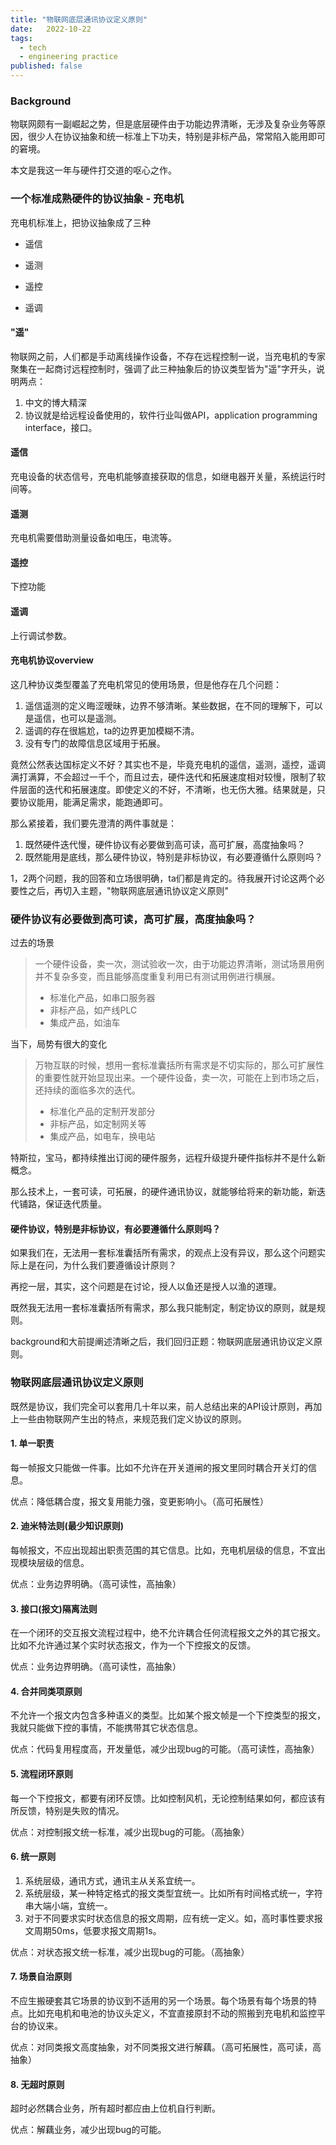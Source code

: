 ```yaml
---
title: "物联网底层通讯协议定义原则"
date:   2022-10-22
tags:
  - tech
  - engineering practice
published: false
---
```


### Background

物联网颇有一副崛起之势，但是底层硬件由于功能边界清晰，无涉及复杂业务等原因，很少人在协议抽象和统一标准上下功夫，特别是非标产品，常常陷入能用即可的窘境。

本文是我这一年与硬件打交道的呕心之作。

### 一个标准成熟硬件的协议抽象 - 充电机

充电机标准上，把协议抽象成了三种

* 遥信

* 遥测

* 遥控

* 遥调

#### "遥"

物联网之前，人们都是手动离线操作设备，不存在远程控制一说，当充电机的专家聚集在一起商讨远程控制时，强调了此三种抽象后的协议类型皆为"遥"字开头，说明两点：

1. 中文的博大精深
2. 协议就是给远程设备使用的，软件行业叫做API，application programming interface，接口。

#### 遥信

充电设备的状态信号，充电机能够直接获取的信息，如继电器开关量，系统运行时间等。

#### 遥测

充电机需要借助测量设备如电压，电流等。

#### 遥控

下控功能

#### 遥调

上行调试参数。

#### 充电机协议overview

这几种协议类型覆盖了充电机常见的使用场景，但是他存在几个问题：

1. 遥信遥测的定义晦涩暧昧，边界不够清晰。某些数据，在不同的理解下，可以是遥信，也可以是遥测。
2. 遥调的存在很尴尬，ta的边界更加模糊不清。
3. 没有专门的故障信息区域用于拓展。

竟然公然表达国标定义不好？其实也不是，毕竟充电机的遥信，遥测，遥控，遥调满打满算，不会超过一千个，而且过去，硬件迭代和拓展速度相对较慢，限制了软件层面的迭代和拓展速度。即使定义的不好，不清晰，也无伤大雅。结果就是，只要协议能用，能满足需求，能跑通即可。

那么紧接着，我们要先澄清的两件事就是：
1. 既然硬件迭代慢，硬件协议有必要做到高可读，高可扩展，高度抽象吗？
2. 既然能用是底线，那么硬件协议，特别是非标协议，有必要遵循什么原则吗？

1，2两个问题，我的回答和立场很明确，ta们都是肯定的。待我展开讨论这两个必要性之后，再切入主题，"物联网底层通讯协议定义原则"

### 硬件协议有必要做到高可读，高可扩展，高度抽象吗？

过去的场景
> 一个硬件设备，卖一次，测试验收一次，由于功能边界清晰，测试场景用例并不复杂多变，而且能够高度重复利用已有测试用例进行横展。
> 
> * 标准化产品，如串口服务器
> * 非标产品，如产线PLC
> * 集成产品，如油车

当下，局势有很大的变化
> 万物互联的时候，想用一套标准囊括所有需求是不切实际的，那么可扩展性的重要性就开始显现出来。一个硬件设备，卖一次，可能在上到市场之后，还持续的面临多次的迭代。
> 
> * 标准化产品的定制开发部分
> * 非标产品，如定制网关等
> * 集成产品，如电车，换电站

特斯拉，宝马，都持续推出订阅的硬件服务，远程升级提升硬件指标并不是什么新概念。

那么技术上，一套可读，可拓展，的硬件通讯协议，就能够给将来的新功能，新迭代铺路，保证迭代质量。

#### 硬件协议，特别是非标协议，有必要遵循什么原则吗？

如果我们在，无法用一套标准囊括所有需求，的观点上没有异议，那么这个问题实际上是在问，为什么我们要遵循设计原则？

再挖一层，其实，这个问题是在讨论，授人以鱼还是授人以渔的道理。

既然我无法用一套标准囊括所有需求，那么我只能制定，制定协议的原则，就是规则。

background和大前提阐述清晰之后，我们回归正题：物联网底层通讯协议定义原则。

### 物联网底层通讯协议定义原则

既然是协议，我们完全可以套用几十年以来，前人总结出来的API设计原则，再加上一些由物联网产生出的特点，来规范我们定义协议的原则。

#### 1. 单一职责

每一帧报文只能做一件事。比如不允许在开关道闸的报文里同时耦合开关灯的信息。

优点：降低耦合度，报文复用能力强，变更影响小。（高可拓展性）

#### 2. 迪米特法则(最少知识原则)

每帧报文，不应出现超出职责范围的其它信息。比如，充电机层级的信息，不宜出现模块层级的信息。

优点：业务边界明确。（高可读性，高抽象）

#### 3. 接口(报文)隔离法则

在一个闭环的交互报文流程过程中，绝不允许耦合任何流程报文之外的其它报文。比如不允许通过某个实时状态报文，作为一个下控报文的反馈。

优点：业务边界明确。（高可读性，高抽象）

#### 4. 合并同类项原则

不允许一个报文内包含多种语义的类型。比如某个报文帧是一个下控类型的报文，我就只能做下控的事情，不能携带其它状态信息。

优点：代码复用程度高，开发量低，减少出现bug的可能。（高可读性，高抽象）

#### 5. 流程闭环原则

每一个下控报文，都要有闭环反馈。比如控制风机，无论控制结果如何，都应该有所反馈，特别是失败的情况。

优点：对控制报文统一标准，减少出现bug的可能。（高抽象）

#### 6. 统一原则

1. 系统层级，通讯方式，通讯主从关系宜统一。
2. 系统层级，某一种特定格式的报文类型宜统一。比如所有时间格式统一，字符串大端小端，宜统一。
3. 对于不同要求实时状态信息的报文周期，应有统一定义。如，高时事性要求报文周期50ms，低要求报文周期1s。

优点：对状态报文统一标准，减少出现bug的可能。（高抽象）

#### 7. 场景自治原则

不应生搬硬套其它场景的协议到不适用的另一个场景。每个场景有每个场景的特点。比如充电机和电池的协议头定义，不宜直接原封不动的照搬到充电机和监控平台的协议来。

优点：对同类报文高度抽象，对不同类报文进行解藕。（高可拓展性，高可读，高抽象）

#### 8. 无超时原则

超时必然耦合业务，所有超时都应由上位机自行判断。

优点：解藕业务，减少出现bug的可能。